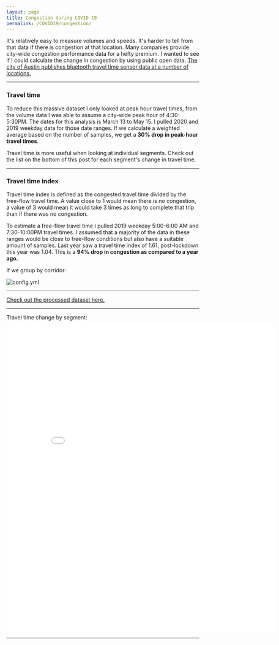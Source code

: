 ```yaml
---
layout: page
title: Congestion during COVID-19
permalink: /COVID19/congestion/
---
```


It's relatively easy to measure volumes and speeds. It's harder to tell from that data if there is congestion at that location. Many companies provide city-wide congestion performance data for a hefty premium. I wanted to see if I could calculate the change in congestion by using public open data. [The city of Austin publishes bluetooth travel time sensor data at a number of locations.](https://data.austintexas.gov/Transportation-and-Mobility/Bluetooth-Travel-Sensors-Traffic-Match-Summary-Rec/v7zg-5jg9)

***

### Travel time

To reduce this massive dataset I only looked at peak hour travel times, from the volume data I was able to assume a city-wide peak hour of 4:30-5:30PM. The dates for this analysis is March 13 to May 15. I pulled 2020 and 2019 weekday data for those date ranges. If we calculate a weighted average based on the number of samples, we get a **30% drop in peak-hour travel times**. 

Travel time is more useful when looking at individual segments. Check out the list on the bottom of this post for each segment's change in travel time. 

***

### Travel time index

Travel time index is defined as the congested travel time divided by the free-flow travel time. A value close to 1 would mean there is no congestion, a value of 3 would mean it would take 3 times as long to complete that trip than if there was no congestion. 

To estimate a free-flow travel time I pulled 2019 weekday 5:00-6:00 AM and 7:30-10:00PM travel times. I assumed that a majority of the data in these ranges would be close to free-flow conditions but also have a suitable amount of samples. Last year saw a travel time index of 1.61, post-lockdown this year was 1.04. This is a **94% drop in congestion as compared to a year ago.** 

If we group by corridor:

![config.yml]({{site.baseurl}}images/Slopegraph_final.png) 


***

[Check out the processed dataset here.](https://github.com/Charlie-Henry/ModalShift/blob/master/Travel%20Time%20data.csv)

***

Travel time change by segment:

<iframe width="700" height="800" frameborder="0" scrolling="yes" src="//plotly.com/~charlie2343/72.embed?link=false"></iframe>

***
